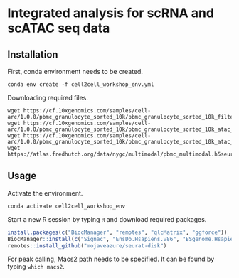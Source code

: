 
<!-- README.md is generated from README.Rmd. Please edit that file -->

# Integrated analysis for scRNA and scATAC seq data

## Installation

First, conda environment needs to be created.

    conda env create -f cell2cell_workshop_env.yml

Downloading required files.

    wget https://cf.10xgenomics.com/samples/cell-arc/1.0.0/pbmc_granulocyte_sorted_10k/pbmc_granulocyte_sorted_10k_filtered_feature_bc_matrix.h5
    wget https://cf.10xgenomics.com/samples/cell-arc/1.0.0/pbmc_granulocyte_sorted_10k/pbmc_granulocyte_sorted_10k_atac_fragments.tsv.gz
    wget https://cf.10xgenomics.com/samples/cell-arc/1.0.0/pbmc_granulocyte_sorted_10k/pbmc_granulocyte_sorted_10k_atac_fragments.tsv.gz.tbi
    wget https://atlas.fredhutch.org/data/nygc/multimodal/pbmc_multimodal.h5seurat

## Usage

Activate the environment.

    conda activate cell2cell_workshop_env

Start a new R session by typing `R` and download required packages.

``` r
install.packages(c("BiocManager", "remotes", "qlcMatrix", "ggforce"))
BiocManager::install(c("Signac", "EnsDb.Hsapiens.v86", "BSgenome.Hsapiens.UCSC.hg38", "biovizBase"))
remotes::install_github("mojaveazure/seurat-disk")
```

For peak calling, Macs2 path needs to be specified. It can be found by
typing `which macs2`.
